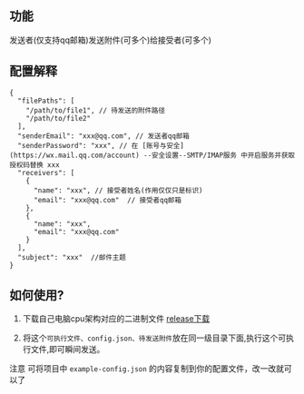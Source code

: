## 功能

发送者(仅支持qq邮箱)发送附件(可多个)给接受者(可多个)

## 配置解释

```
{
  "filePaths": [
    "/path/to/file1", // 待发送的附件路径
    "/path/to/file2"
  ],
  "senderEmail": "xxx@qq.com", // 发送者qq邮箱
  "senderPassword": "xxx", // 在 [账号与安全](https://wx.mail.qq.com/account) --安全设置--SMTP/IMAP服务 中开启服务并获取授权码替换 xxx
  "receivers": [
    {
      "name": "xxx", // 接受者姓名(作用仅仅只是标识)
      "email": "xxx@qq.com"  // 接受者qq邮箱
    },
    {
      "name": "xxx",
      "email": "xxx@qq.com"
    }
  ],
  "subject": "xxx"  //邮件主题
}
```

## 如何使用?

1. 下载自己电脑cpu架构对应的二进制文件 [release下载](https://github.com/Ruixi-rebirth/QuickMailer/releases)

2. 将这个`可执行文件、config.json、待发送附件`放在同一级目录下面,执行这个可执行文件,即可瞬间发送。

注意 可将项目中 `example-config.json` 的内容复制到你的配置文件，改一改就可以了
